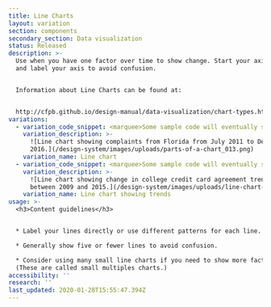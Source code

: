 ```yaml
---
title: Line Charts
layout: variation
section: components
secondary_section: Data visualization
status: Released
description: >-
  Use when you have one factor over time to show change. Start your axis at 0
  and label your axis to avoid confusion.


  Information about Line Charts can be found at:


  http://cfpb.github.io/design-manual/data-visualization/chart-types.html#line-charts
variations:
  - variation_code_snippet: <marquee>Some sample code will eventually show up here.</marquee>
    variation_description: >-
      ![Line chart showing complaints from Florida from July 2011 to December
      2016.](/design-system/images/uploads/parts-of-a-chart_013.png)
    variation_name: Line chart
  - variation_code_snippet: <marquee>Some sample code will eventually show up here.</marquee>
    variation_description: >-
      ![Line chart showing change in college credit card agreement trends
      between 2009 and 2015.](/design-system/images/uploads/line-chart-2.png)
    variation_name: Line chart showing trends
usage: >-
  <h3>Content guidelines</h3>


  * Label your lines directly or use different patterns for each line.

  * Generally show five or fewer lines to avoid confusion.

  * Consider using many small line charts if you need to show more factors.
  (These are called small multiples charts.)
accessibility: ''
research: ''
last_updated: 2020-01-28T15:55:47.394Z
---
```

